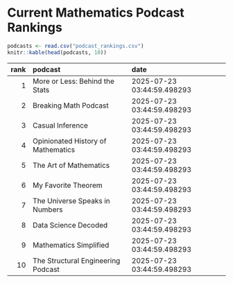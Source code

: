 # Current Mathematics Podcast Rankings


``` r
podcasts <- read.csv("podcast_rankings.csv")
knitr::kable(head(podcasts, 10))
```

| rank | podcast                            | date                       |
|-----:|:-----------------------------------|:---------------------------|
|    1 | More or Less: Behind the Stats     | 2025-07-23 03:44:59.498293 |
|    2 | Breaking Math Podcast              | 2025-07-23 03:44:59.498293 |
|    3 | Casual Inference                   | 2025-07-23 03:44:59.498293 |
|    4 | Opinionated History of Mathematics | 2025-07-23 03:44:59.498293 |
|    5 | The Art of Mathematics             | 2025-07-23 03:44:59.498293 |
|    6 | My Favorite Theorem                | 2025-07-23 03:44:59.498293 |
|    7 | The Universe Speaks in Numbers     | 2025-07-23 03:44:59.498293 |
|    8 | Data Science Decoded               | 2025-07-23 03:44:59.498293 |
|    9 | Mathematics Simplified             | 2025-07-23 03:44:59.498293 |
|   10 | The Structural Engineering Podcast | 2025-07-23 03:44:59.498293 |
